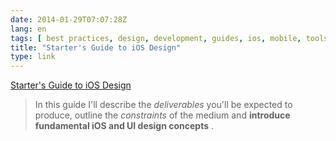 ```yaml
---
date: 2014-01-29T07:07:28Z
lang: en
tags: [ best practices, design, development, guides, ios, mobile, tools, tutorial ]
title: "Starter's Guide to iOS Design"
type: link
---
```


[Starter's Guide to iOS
Design](http://taybenlor.com/2013/05/21/designing-for-ios.html)

> In this guide I'll describe the *deliverables* you'll be expected to
> produce, outline the *constraints* of the medium and **introduce
> fundamental iOS and UI design concepts** .

